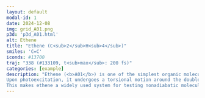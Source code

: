 ```yaml
---
layout: default
modal-id: 1
date: 2024-12-08
img: grid_A01.png
p3d: 'p3d_A01.html'
alt: Ethene
title: "Ethene (C<sub>2</sub>H<sub>4</sub>)"
smiles: 'C=C'
iconds: #13700
traj: "338 (#133109, t<sub>max</sub>: 200 fs)"
categories: [example]
description: "Ethene (<b>A01</b>) is one of the simplest organic molecules and serves as a fundamental benchmark for excited-state dynamics. 
Upon photoexcitation, it undergoes a torsional motion around the double bond, leading to a well-defined conical intersection at a 90° torsion angle. 
This makes ethene a widely used system for testing nonadiabatic molecular dynamics and surface hopping methods."
---
```

